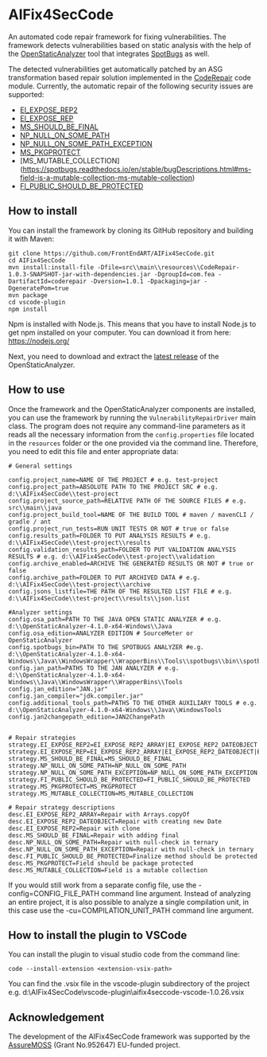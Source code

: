 # AIFix4SecCode
An automated code repair framework for fixing vulnerabilities. The framework detects vulnerabilities based on static analysis with the help of the [OpenStaticAnalyzer](https://github.com/sed-inf-u-szeged/OpenStaticAnalyzer) tool that integrates [SpotBugs](https://spotbugs.github.io/) as well.

The detected vulnerabilities get automatically patched by an ASG transformation based repair solution implemented in the [CodeRepair](https://github.com/FrontEndART/OpenStaticAnalyzer/tree/CodeRepairTool/java/cl/CodeRepair) code module. Currently, the automatic repair of the following security issues are supported:
* [EI_EXPOSE_REP2](https://spotbugs.readthedocs.io/en/stable/bugDescriptions.html#ei2-may-expose-internal-representation-by-incorporating-reference-to-mutable-object-ei-expose-rep2)
* [EI_EXPOSE_REP](https://spotbugs.readthedocs.io/en/stable/bugDescriptions.html#ei-may-expose-internal-representation-by-returning-reference-to-mutable-object-ei-expose-rep)
* [MS_SHOULD_BE_FINAL](https://spotbugs.readthedocs.io/en/stable/bugDescriptions.html#ms-field-isn-t-final-but-should-be-ms-should-be-final)
* [NP_NULL_ON_SOME_PATH](https://spotbugs.readthedocs.io/en/stable/bugDescriptions.html#np-possible-null-pointer-dereference-np-null-on-some-path)
* [NP_NULL_ON_SOME_PATH_EXCEPTION](https://spotbugs.readthedocs.io/en/stable/bugDescriptions.html#np-possible-null-pointer-dereference-in-method-on-exception-path-np-null-on-some-path-exception)
* [MS_PKGPROTECT](https://spotbugs.readthedocs.io/en/stable/bugDescriptions.html#ms-field-should-be-package-protected-ms-pkgprotect)
* [MS_MUTABLE_COLLECTION] (https://spotbugs.readthedocs.io/en/stable/bugDescriptions.html#ms-field-is-a-mutable-collection-ms-mutable-collection)
* [FI_PUBLIC_SHOULD_BE_PROTECTED](https://spotbugs.readthedocs.io/en/stable/bugDescriptions.html#fi-finalizer-should-be-protected-not-public-fi-public-should-be-protected)



## How to install
You can install the framework by cloning its GitHub repository and building it with Maven:
```
git clone https://github.com/FrontEndART/AIFix4SecCode.git
cd AIFix4SecCode
mvn install:install-file -Dfile=src\\main\\resources\\CodeRepair-1.0.3-SNAPSHOT-jar-with-dependencies.jar -DgroupId=com.fea -DartifactId=coderepair -Dversion=1.0.1 -Dpackaging=jar -DgeneratePom=true
mvn package
cd vscode-plugin
npm install
```
Npm is installed with Node.js. This means that you have to install Node.js to get npm installed on your computer. You can download it from here: https://nodejs.org/

Next, you need to download and extract the [latest release](https://github.com/sed-inf-u-szeged/OpenStaticAnalyzer/releases) of the OpenStaticAnalyzer.


## How to use
Once the framework and the OpenStaticAnalyzer components are installed, you can use the framework by running the ``VulnerabilityRepairDriver`` main class. The program does not require any command-line parameters as it reads all the necessary information from the ``config.properties`` file located in the ``resources`` folder or the one provided via the command line. Therefore, you need to edit this file and enter appropriate data:

```
# General settings

config.project_name=NAME OF THE PROJECT # e.g. test-project
config.project_path=ABSOLUTE PATH TO THE PROJECT SRC # e.g. d:\\AIFix4SecCode\\test-project
config.project_source_path=RELATIVE PATH OF THE SOURCE FILES # e.g. src\\main\\java
config.project_build_tool=NAME OF THE BUILD TOOL # maven / mavenCLI / gradle / ant
config.project_run_tests=RUN UNIT TESTS OR NOT # true or false
config.results_path=FOLDER TO PUT ANALYSIS RESULTS # e.g. d:\\AIFix4SecCode\\test-project\\results
config.validation_results_path=FOLDER TO PUT VALIDATION ANALYSIS RESULTS # e.g. d:\\AIFix4SecCode\\test-project\\validation
config.archive_enabled=ARCHIVE THE GENERATED RESULTS OR NOT # true or false
config.archive_path=FOLDER TO PUT ARCHIVED DATA # e.g. d:\\AIFix4SecCode\\test-project\\archive
config.jsons_listfile=THE PATH OF THE RESULTED LIST FILE # e.g. d:\\AIFix4SecCode\\test-project\\results\\json.list

#Analyzer settings
config.osa_path=PATH TO THE JAVA OPEN STATIC ANALYZER # e.g. d:\\OpenStaticAnalyzer-4.1.0-x64-Windows\\Java
config.osa_edition=ANALYZER EDITION # SourceMeter or OpenStaticAnalyzer
config.spotbugs_bin=PATH TO THE SPOTBUGS ANALYZER #e.g. d:\\OpenStaticAnalyzer-4.1.0-x64-Windows\\Java\\WindowsWrapper\\WrapperBins\\Tools\\spotbugs\\bin\\spotbugs.bat
config.jan_path=PATHS TO THE JAN ANALYZER # e.g. d:\\OpenStaticAnalyzer-4.1.0-x64-Windows\\Java\\WindowsWrapper\\WrapperBins\\Tools
config.jan_edition="JAN.jar"
config.jan_compiler="jdk.compiler.jar"
config.additional_tools_path=PATHS TO THE OTHER AUXILIARY TOOLS # e.g. d:\\OpenStaticAnalyzer-4.1.0-x64-Windows\\Java\\WindowsTools
config.jan2changepath_edition=JAN2ChangePath


# Repair strategies
strategy.EI_EXPOSE_REP2=EI_EXPOSE_REP2_ARRAY|EI_EXPOSE_REP2_DATEOBJECT|EI_EXPOSE_REP2
strategy.EI_EXPOSE_REP=EI_EXPOSE_REP2_ARRAY|EI_EXPOSE_REP2_DATEOBJECT|EI_EXPOSE_REP2
strategy.MS_SHOULD_BE_FINAL=MS_SHOULD_BE_FINAL
strategy.NP_NULL_ON_SOME_PATH=NP_NULL_ON_SOME_PATH
strategy.NP_NULL_ON_SOME_PATH_EXCEPTION=NP_NULL_ON_SOME_PATH_EXCEPTION
strategy.FI_PUBLIC_SHOULD_BE_PROTECTED=FI_PUBLIC_SHOULD_BE_PROTECTED
strategy.MS_PKGPROTECT=MS_PKGPROTECT
strategy.MS_MUTABLE_COLLECTION=MS_MUTABLE_COLLECTION

# Repair strategy descriptions
desc.EI_EXPOSE_REP2_ARRAY=Repair with Arrays.copyOf
desc.EI_EXPOSE_REP2_DATEOBJECT=Repair with creating new Date
desc.EI_EXPOSE_REP2=Repair with clone
desc.MS_SHOULD_BE_FINAL=Repair with adding final
desc.NP_NULL_ON_SOME_PATH=Repair with null-check in ternary
desc.NP_NULL_ON_SOME_PATH_EXCEPTION=Repair with null-check in ternary
desc.FI_PUBLIC_SHOULD_BE_PROTECTED=Finalize method should be protected
desc.MS_PKGPROTECT=Field should be package protected
desc.MS_MUTABLE_COLLECTION=Field is a mutable collection
```
If you would still work from a separate config file, use the -config=CONFIG_FILE_PATH command line argument. 
Instead of analyzing an entire project, it is also possible to analyze a single compilation unit, in this case use the -cu=COMPILATION_UNIT_PATH command line argument.

## How to install the plugin to VSCode
You can install the plugin to visual studio code from the command line:
```
code --install-extension <extension-vsix-path>
```
You can find the .vsix file in the vscode-plugin subdirectory of the project e.g. d:\\AIFix4SecCode\\vscode-plugin\\aifix4seccode-vscode-1.0.26.vsix

## Acknowledgement
The development of the AIFix4SecCode framework was supported by the [AssureMOSS](https://assuremoss.eu) (Grant No.952647) EU-funded project.
